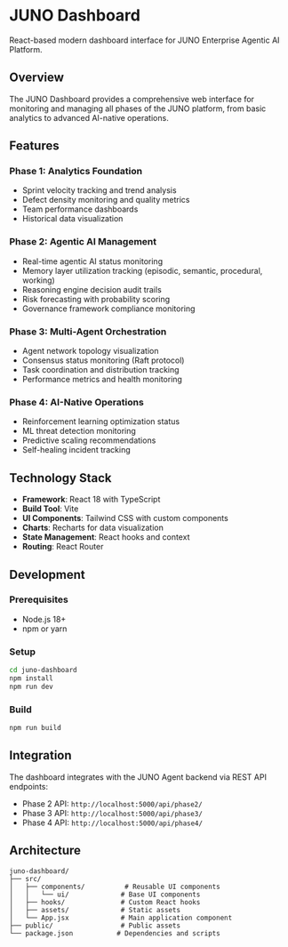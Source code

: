 # JUNO Dashboard

React-based modern dashboard interface for JUNO Enterprise Agentic AI Platform.

## Overview

The JUNO Dashboard provides a comprehensive web interface for monitoring and managing all phases of the JUNO platform, from basic analytics to advanced AI-native operations.

## Features

### Phase 1: Analytics Foundation
- Sprint velocity tracking and trend analysis
- Defect density monitoring and quality metrics
- Team performance dashboards
- Historical data visualization

### Phase 2: Agentic AI Management
- Real-time agentic AI status monitoring
- Memory layer utilization tracking (episodic, semantic, procedural, working)
- Reasoning engine decision audit trails
- Risk forecasting with probability scoring
- Governance framework compliance monitoring

### Phase 3: Multi-Agent Orchestration
- Agent network topology visualization
- Consensus status monitoring (Raft protocol)
- Task coordination and distribution tracking
- Performance metrics and health monitoring

### Phase 4: AI-Native Operations
- Reinforcement learning optimization status
- ML threat detection monitoring
- Predictive scaling recommendations
- Self-healing incident tracking

## Technology Stack

- **Framework**: React 18 with TypeScript
- **Build Tool**: Vite
- **UI Components**: Tailwind CSS with custom components
- **Charts**: Recharts for data visualization
- **State Management**: React hooks and context
- **Routing**: React Router

## Development

### Prerequisites
- Node.js 18+
- npm or yarn

### Setup
```bash
cd juno-dashboard
npm install
npm run dev
```

### Build
```bash
npm run build
```

## Integration

The dashboard integrates with the JUNO Agent backend via REST API endpoints:
- Phase 2 API: `http://localhost:5000/api/phase2/`
- Phase 3 API: `http://localhost:5000/api/phase3/`
- Phase 4 API: `http://localhost:5000/api/phase4/`

## Architecture

```
juno-dashboard/
├── src/
│   ├── components/          # Reusable UI components
│   │   └── ui/             # Base UI components
│   ├── hooks/              # Custom React hooks
│   ├── assets/             # Static assets
│   └── App.jsx             # Main application component
├── public/                 # Public assets
└── package.json           # Dependencies and scripts
```


